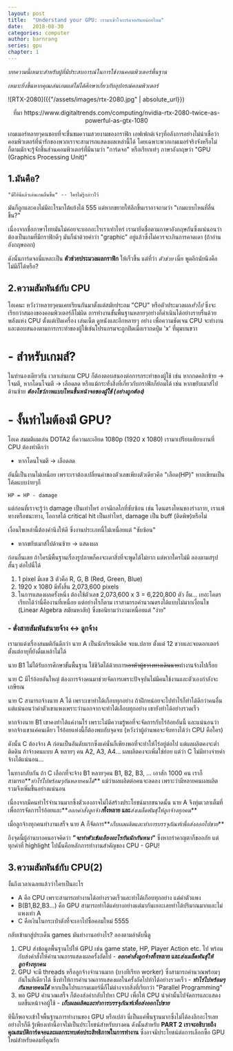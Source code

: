 ```yaml
---
layout: post
title:  "Understand your GPU: เรามาเข้าใจการ์ดจอกันหน่อยไหม"
date:   2018-08-30
categories: computer
author: barnrang
series: gpu
chapter: 1
---
```


*บทความนี้เหมาะสำหรับผู้ที่มีประสบการณ์ในการใช้งานคอมพิวเตอร์พื้นฐาน*

*เหมาะยิ่งขึ้นหากคุณเล่นเกมแต่ไม่ได้ศึกษาเกี่ยวกับอุปกรณ์คอมพิวเตอร์*

![RTX-2080]({{"/assets/images/rtx-2080.jpg" | absolute_url}})

 <p style="text-align: center;"> ที่มา https://www.digitaltrends.com/computing/nvidia-rtx-2080-twice-as-powerful-as-gtx-1080 </p>

เกมเมอร์หลายๆคนชอบที่จะชื่นชมความสวยงามของกราฟิก เอฟเฟกต์เจ๋งๆที่อลังการอย่างไม่น่าเชื่อว่าคอมพิวเตอร์ที่น่ารักของพวกเราจะสามารถแสดงผลเหล่านี้ได้ โดยเฉพาะพวกเกมเมอร์จริงจังหรือไม่ก็ตามมักจะรู้จักชิ้นส่วนคอมพิวเตอร์ที่มีนามว่า "การ์ดจอ" หรือเรียกเท่ๆ ภาษาอังกฤษว่า "GPU (Graphics Processing Unit)"

## 1.มันคือ?
```
"มีไอ้นี่แล้วเล่นเกมลื่นขึ้น" -- ใครไม่รู้กล่าวไว้
```
มันก็ถูกและคงไม่มีอะไรมาโต้แย้งได้ 555 แต่หากขยายให้ลึกขึ้นเราอาจถามว่า "เกมแบบไหนที่ลื่นขึ้น?"

เนื่องจากชื่อภาษาไทยมันไม่ค่อยจะบอกอะไรเราเท่าไหร่ เรามายึดชื่อตามภาษาอังกฤษกันซึ่งแน่นอนว่าต้องเป็นเกมที่มีกราฟิกดีๆ มันก็นำด้วยคำว่า "graphic" อยู่แล้วซึ่งไม่ควรจะเกินการคาดเดา (ถ้าอ่านอังกฤษออก)

ดังนั้นการ์ดจอนี่แหละเป็น **ตัวช่วยประมวลผลกราฟิก** ให้เร็วขึ้น แต่ที่ว่า *ตัวช่วย* เนี่ย พูดอีกนัยนึงคือไม่มีก็ได้หรือ?

## 2.ความสัมพันธ์กับ CPU

โอเคนะ หวังว่าหลายๆคนเคยเรียนกันมาตั้งแต่สมัยประถม "CPU" หรือตัวประมวลผล*ทั่วไป* ซึ่งจะเรียกว่าสมองของคอมพิวเตอร์ก็ไม่ผิด การทำงานขั้นพื้นฐานหลายๆอย่างก็ดำเนินได้อย่างราบรื่นด้วยพลังแห่ง CPU ตั้งแต่เปิดเครื่อง เล่นเน็ต ดูหนังและอีกหลายๆ อย่าง เพื่อความชัดเจน CPU จะทำงานและตอบสนองตามการกระทำของผู้ใช้เช่นโปรแกรมจะถูกปิดเมื่อเรากดปุ่ม 'x' ที่มุมบนขวา

#  - สำหรับเกมส์?

ในทำนองเดียวกัน เวลาเล่นเกม CPU ก็ต้องตอบสนองต่อการกระทำของผู้ใช้ เช่น หากกดคลิกซ้าย → โจมตี, หากโดนโจมตี → เลือดลด หรือแม้กระทั่งสิ่งที่เกี่ยวกับกราฟิกก็ย่อมได้ เช่น หากขยับเมาส์ไปด้านซ้าย **_ต้องโชว์ภาพแบบไหนขึ้นหน้าจอของผู้ใช้ (อย่างถูกต้อง)_**

# - งั้นทำไมต้องมี GPU?

โอเค สมมติผมเล่น DOTA2 ที่ความละเอียด 1080p (1920 x 1080) เรามาเปรียบเทียบงานที่ CPU ต้องทำดีกว่า

- หากโดนโจมตี → เลือดลด

อันนี้เป็นงานไม่เหนื่อย เพราะเราต้องเปลี่ยนค่าของตัวเลขเพียงตัวเดียวคือ "เลือด(HP)" หากเขียนเป็นโค้ดแบบง่ายๆก็
```
HP = HP - damage
```
แต่ก่อนที่เราจะรู้ว่า damage เป็นเท่าไหร่ อาจมีกลไกที่ซับซ้อน เช่น โดนตรงไหนของร่างกาย, เราแพ้ทางหรือชนะทาง, โอกาสได้ critical hit เป็นเท่าไหร่, damage เป็น buff (ติดพิษ)หรือไม่

เงื่อนไขเหล่านี้ต้องคำนึงให้ดี ซึ่งงานประเภทนี้ไม่เหนื่อยแต่ "ซับซ้อน"

- หากขยับเมาส์ไปด้านซ้าย → แสดงผล

ก่อนอื่นเลย ถ้าใครมีพื้นฐานเรื่องรูปภาพก็คงจะเดาสิ่งที่จะพูดได้ไม่ยาก
แต่หากใครไม่มี ลองตามสรุปสั้นๆ ต่อไปนี่ได้
1. 1 pixel มีเลข 3 ตัวคือ R, G, B (Red, Green, Blue) 
2. 1920 x 1080 มีทั้งสิ้น 2,073,600 pixels
3. ในการแสดงผลครั้งหนึ่ง ต้องใช้ตัวเลข 2,073,600 x 3 = 6,220,800 ตัว
อืม... เยอะโคตร เรียกได้ว่านี่คืองานที่เหนื่อย แต่อย่างไรก็ตาม เราสามารถคำนวณตรงได้แบบไม่มากเงื่อนไข (Linear Algebra สมัยมหาลัย) ซึ่งขอนิยามว่างานเหนื่อยแต่ "ง่าย"

### - ดั่งสายสัมพันธ์นายจ้าง <-> ลูกจ้าง

เรามาแต่งเรื่องสมมติกันดีกว่า นาย A เป็นนักเรียนดีเลิศ จบม.ปลาย ตั้งแต่ 12 ขวบและจบดอกเตอร์ตั้งแต่อายุที่ยังดื่มเหล้าไม่ได้

นาย B1 ไม่ได้รับการศึกษาขั้นพื้นฐาน ใช้ชีวิตได้ด้วยการ~~เอาหัวผู้ขวางทางเดินนาย~~ทำงานจ้างไปเรื่อย

นาย C มีไร่อ้อยอันใหญ่ ต้องการจ้างคนมาช่วยจัดการเพราะปัจจุบันไม่มีคนใช้งานและตัวเองกำลังจะเกษียณ

นาย C สามารถจ้างนาย A ได้ เพราะเขาทำได้เกือบทุกอย่าง ถ้าฝึกหน่อยจะไปทำไร่ก็ทำได้ดีกว่าคนอื่น แต่แน่นอนว่าค่าตัวเขาแพงเพราะว่านอกจากจะทำได้เกือบทุกอย่าง เขายังทำได้อย่างรวดเร็ว

หากจ้างนาย B1 เขาคงทำได้แค่งานไร่ เพราะไม่มีความรู้พอที่จะจัดการกับไร่อ้อยอันนี้ และแน่นอนว่าหากจ้างเขาแค่คนเดียว ไร่อ้อยแห่งนี้ก็ต้องพบกับจุดจบ (หวังว่าผู้อ่านพอจะจับทางได้ว่า CPU คือใคร)

ดังนั้น C ต้องจ้าง A ก่อนเป็นอันดับแรกซึ่งแค่นั่นก็เพียงพอที่จะทำให้ไร่อยู่ต่อไป แต่ผลผลิตคงจะต่ำติดดิน ถ้าจ้างคนแบบ A หลายๆ คน A2, A3, A4... ผลผลิตคงจะเพิ่มใช่ย่อย แต่ว่า C ไม่มีทางจ่ายค่าจ้างได้แน่นอน...

ในทางกลับกัน ถ้า C เลือกที่จะจ้าง B1 หลายๆคน B1, B2, B3, ... เอาสัก 1000 คน เราก็สามารถ**_ทำไร่ไปพร้อมๆกันหลายคนได้_** แม้ว่าผลผลิตต่อคนจะลดลง เพราะว่ามีหลายคนผลผลิตรวมจึงเพิ่มขึ้นอย่างแน่นอน

เนื่องจากมีคนทำไร่จำนวนมากซึ่งตัวเองอาจไม่ได้สร้างประโยชน์มากขนาดนั้น นาย A จึงทุ่มเวลาเต็มที่เพื่อการจัดการไร่อ้อยและ**_ออกคำสั่งลูกจ้าง_**ทั้งหลาย และ**_ส่งเมล็ดพันธ์ุให้ลูกจ้างทุกคน_**

เมื่อลูกจ้างทุกคนทำงานเสร็จ นาย A ก็จัดการ**_เก็บผลผลิตและทำการบรรจุภัณฑ์เพื่อส่งออกไปขาย_**

ถึงจุดนี้ผู้อ่านบางคนอาจคิดว่า **_"จะทำตัวเข้มเอียงอะไรกันนักกันหนา"_** ซึ่งหากรำคาญตาก็ขออภัย แต่ทุกคำที่ highlight ไปนั้นคือหลักการทำงานสำคัญของ CPU - GPU!

## 3.ความสัมพันธ์กับ CPU(2)
งั้นถึงเวลาเฉลยแล้วว่าใครเป็นอะไร
- A คือ CPU เพราะสามารถทำงานได้อย่างรวดเร็วและทำได้เกือบทุกอย่าง แต่ค่าตัวแพง
- B(B1,B2,B3...) คือ GPU สามารถทำได้แค่บางอย่างแต่มากันเยอะเลยทำได้ปริมาณมากและไม่แพงเท่า A
- C คือเงินในกระเป๋าตังที่จะเอาไปซื้อคอมใหม่ 5555

กลับเข้ามาสู่ประเด็น games มันทำงานอย่างไร? ลองตามลำดับนี้ดู

1. CPU ส่งข้อมูลพื้นฐานไปให้ GPU เช่น game state, HP, Player Action etc. ไป พร้อมกับส่งคำสั่งให้คำนวณการแสดงผลครั้งถัดไป - **_ออกคำสั่งลูกจ้าง_**ทั้งหลาย และ**_ส่งเมล็ดพันธ์ุให้ลูกจ้างทุกคน_**
2. GPU จะมี threads หรือลูกจ้างจำนวนมาก (บางทีเรียก worker) ซึ่งสามารถคำนวณพร้อมๆกันในทีเดียวได้ ซึ่งทำให้การคำนวณการแสดงผลในครั้งถัดไปทำได้อย่างรวดเร็ว - **_ทำไร่ไปพร้อมๆกันหลายคนได้_** หากเป็นโปรแกรมเมอร์นี่ก็ไม่ต่างจากสิ่งที่เรียกว่า "Parallel Programming"
3. พอ GPU คำนวณเสร็จ ก็ต้องส่งค่ากลับไปหา CPU เพื่อให้ CPU นำค่านั้นไปจัดการและแสดงผลขึ้นหน้าจอผู้ใช้ - **_เก็บผลผลิตและทำการบรรจุภัณฑ์เพื่อส่งออกไปขาย_**

ทีนี้ก็พอจะเข้าใจพื้นฐานการทำงานของ GPU หรือเปล่า นี่เป็นแค่พื้นฐานมากซึ่งไม่ได้ลงลึกอะไรเลย อย่างไรก็ดี รู้เพียงเท่านี้อาจไม่เป็นประโยชน์สำหรับบางคน ดังนั้นสำหรับ **PART 2 เราจะอธิบายถึงคุณสมบัติการ์ดจอและผลกระทบต่อประสิทธิภาพในการทำงาน** ซึ่งอาจมีประโยชน์ต่อการเลือกซื้อ GPU ใหม่สำหรับคอมที่คุณรัก
